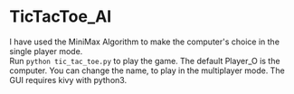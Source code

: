 # TicTacToe_AI

I have used the MiniMax Algorithm to make the computer's choice in the single player mode. <br />
Run `python tic_tac_toe.py` to play the game. The default Player_O is the computer. You can change the name, to play in the multiplayer mode. The GUI requires kivy with python3.


